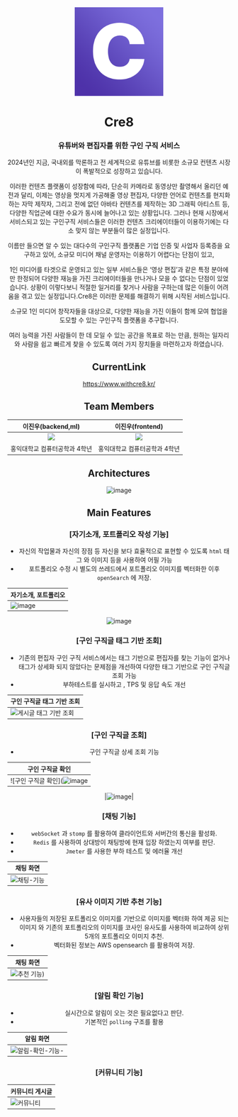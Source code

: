 <div align="middle">
<img src="KakaoTalk_20250103_185328864.png" width="200" /> 
<h1>Cre8</h1>
<h3> 유튜버와 편집자를 위한 구인 구직 서비스</h3>
<p>2024년인 지금, 국내외를 막론하고 전 세계적으로 유튜브를 비롯한 소규모 컨텐츠 시장이 폭발적으로 성장하고 있습니다.

이러한 컨텐츠 플랫폼이 성장함에 따라, 단순히 카메라로 동영상만 촬영해서 올리던 예전과 달리, 이제는 영상을 멋지게 가공해줄 영상 편집자, 다양한 언어로 컨텐츠를 현지화하는 자막 제작자, 그리고 전에 없던 아바타 컨텐츠를 제작하는 3D 그래픽 아티스트 등, 다양한 직업군에 대한 수요가 동시에 늘어나고 있는 상황입니다.
그러나 현재 시장에서 서비스되고 있는 구인구직 서비스들은 이러한 컨텐츠 크리에이터들이 이용하기에는 다소 맞지 않는 부분들이 많은 실정입니다.

이름만 들으면 알 수 있는 대다수의 구인구직 플랫폼은 기업 인증 및 사업자 등록증을 요구하고 있어, 소규모 미디어 채널 운영자는 이용하기 어렵다는 단점이 있고, 

1인 미디어를 타겟으로 운영되고 있는 일부 서비스들은 ‘영상 편집’과 같은 특정 분야에만 한정되어 다양한 재능을 가진 크리에이터들을 만나거나 모을 수 없다는 단점이 있었습니다. 상황이 이렇다보니 적절한 일거리를 찾거나 사람을 구하는데 많은 이들이 어려움을 겪고 있는 실정입니다.Cre8은 이러한 문제를 해결하기 위해 시작된 서비스입니다.

소규모 1인 미디어 창작자들을 대상으로, 다양한 재능을 가진 이들이 함께 모여 협업을 도모할 수 있는 구인구직 플랫폼을 추구합니다.

여러 능력을 가진 사람들이 한 데 모일 수 있는 공간을 목표로 하는 만큼, 원하는 일자리와 사람을 쉽고 빠르게 찾을 수 있도록 여러 가지 장치들을 마련하고자 하였습니다.</p>

## CurrentLink

https://www.withcre8.kr/


## Team Members

|      이진우(backend,ml)       |          이진우(frontend)         |                                                                                                       
| :------------------------------------------------------------------------------: | :---------------------------------------------------------------------------------------------------------------------------------------------------: | 
|   <img width="160px" src="https://avatars.githubusercontent.com/dionisos198" />    |                      <img width="160px" src="https://avatars.githubusercontent.com/potatosalad775" />    |          
| 홍익대학교 컴퓨터공학과 4학년 | 홍익대학교 컴퓨터공학과 4학년 | 



## Architectures

![image](https://github.com/user-attachments/assets/420c8eb2-f1dd-47a7-90f0-3fae632d36a6)


## Main Features 

### [자기소개, 포트폴리오 작성 기능]
- 자신의 작업물과 자신의 장점 등 자신을 보다 효율적으로 표현할 수 있도록 ```html``` 태그 와 이미지 등을 사용하여 어필 가능
- 포트폴리오 수정 시 별도의 쓰레드에서 포트폴리오 이미지를 벡터화한 이후 ```openSearch``` 에 저장. 

| 자기소개, 포트폴리오 |
|----------|
|![image](https://github.com/user-attachments/assets/bedb684e-3cda-4987-ad14-783e3ac8d933)

![image](https://github.com/user-attachments/assets/66bf596a-f6a3-4ddb-8116-bb3198f0ff58)



### [구인 구직글 태그 기반 조회]

- 기존의 편집자 구인 구직 서비스에서는 태그 기반으로 편집자를 찾는 기능이 없거나 태그가 상세화 되지 않았다는 문제점을 개선하여 다양한 태그 기반으로 구인 구직글 조회 가능
- 부하테스트를 실시하고 , TPS 및 응답 속도 개선 

| 구인 구직글 태그 기반 조회 |
|----------|
|![게시글 태그 기반 조회](https://github.com/user-attachments/assets/58c72753-9cfa-4a52-ac40-d5e0c4d0c0bc)|

### [구인 구직글 조회]

- 구인 구직글 상세 조회 기능 

| 구인 구직글 확인 |
|----------|
|![구인 구직글 확인](![image](https://github.com/user-attachments/assets/40083481-4070-482d-ad58-49b3e4449fc5)|

|![image](https://github.com/user-attachments/assets/d8dab2fd-cd98-4c17-af55-c420bbd72a23)|



### [채팅 기능]

- ```webSocket``` 과 ```stomp``` 를 활용하여 클라이언트와 서버간의 통신을 활성화.
- ```Redis``` 를 사용하여 상대방이 채팅방에 현재 입장 하였는지 여부를 판단.
- ```Jmeter``` 를 사용한 부하 테스트 및 에러율 개선 

| 채팅 화면 |
|----------|
|![채팅-기능](https://github.com/user-attachments/assets/8a1e8c05-66a3-45e3-84ba-7fd8cb3a4700)|


### [유사 이미지 기반 추천 기능]

- 사용자들의 저장된 포트폴리오 이미지를 기반으로 이미지를 벡터화 하여 제공 되는 이미지 와 기존의 포트폴리오의 이미지를 코사인 유사도를 사용하여 비교하여 상위 5개의 포트폴리오 이미지 추천.
- 벡터화된 정보는 AWS opensearch 를 활용하여 저장. 

| 채팅 화면 |
|----------|
|![추천 기능](https://velog.velcdn.com/images/dionisos198/post/e4ea2ac0-2781-4d17-a354-b6b4d6f21c5b/image.gif))|


### [알림 확인 기능]

- 실시간으로 알림이 오는 것은 필요없다고 판단.
- 기본적인 ```polling``` 구조를 활용 

| 알림 화면 |
|----------|
|![알림-확인-기능-](https://github.com/user-attachments/assets/2585c5f8-0060-4686-a8a0-4347c8762909)|







### [커뮤니티 기능]

| 커뮤니티 게시글 |
|----------|
|![커뮤니티](https://github.com/user-attachments/assets/a0eaa849-b8cd-4110-95b8-a91ed0eacbfc)|

